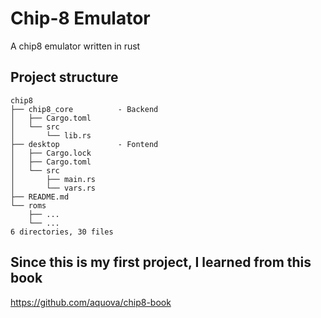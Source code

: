 # Chip-8 Emulator
A chip8 emulator written in rust

## Project structure

```
chip8
├── chip8_core          - Backend
│   ├── Cargo.toml
│   └── src
│       └── lib.rs
├── desktop             - Fontend
│   ├── Cargo.lock
│   ├── Cargo.toml
│   └── src
│       ├── main.rs
│       └── vars.rs
├── README.md
└── roms
    ├── ...
    └── ...
6 directories, 30 files

```

## Since this is my first project, I learned from this book
https://github.com/aquova/chip8-book
